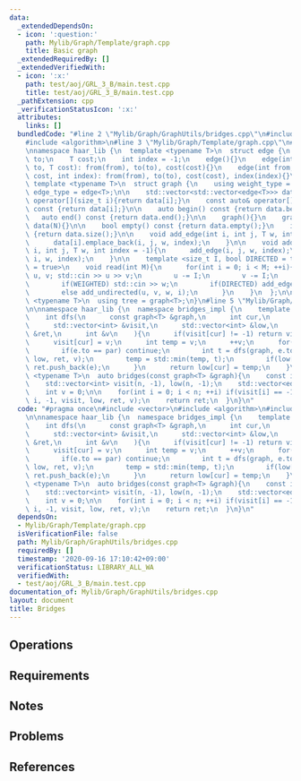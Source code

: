 ```yaml
---
data:
  _extendedDependsOn:
  - icon: ':question:'
    path: Mylib/Graph/Template/graph.cpp
    title: Basic graph
  _extendedRequiredBy: []
  _extendedVerifiedWith:
  - icon: ':x:'
    path: test/aoj/GRL_3_B/main.test.cpp
    title: test/aoj/GRL_3_B/main.test.cpp
  _pathExtension: cpp
  _verificationStatusIcon: ':x:'
  attributes:
    links: []
  bundledCode: "#line 2 \"Mylib/Graph/GraphUtils/bridges.cpp\"\n#include <vector>\n\
    #include <algorithm>\n#line 3 \"Mylib/Graph/Template/graph.cpp\"\n#include <iostream>\n\
    \nnamespace haar_lib {\n  template <typename T>\n  struct edge {\n    int from,\
    \ to;\n    T cost;\n    int index = -1;\n    edge(){}\n    edge(int from, int\
    \ to, T cost): from(from), to(to), cost(cost){}\n    edge(int from, int to, T\
    \ cost, int index): from(from), to(to), cost(cost), index(index){}\n  };\n\n \
    \ template <typename T>\n  struct graph {\n    using weight_type = T;\n    using\
    \ edge_type = edge<T>;\n\n    std::vector<std::vector<edge<T>>> data;\n\n    auto&\
    \ operator[](size_t i){return data[i];}\n    const auto& operator[](size_t i)\
    \ const {return data[i];}\n\n    auto begin() const {return data.begin();}\n \
    \   auto end() const {return data.end();}\n\n    graph(){}\n    graph(int N):\
    \ data(N){}\n\n    bool empty() const {return data.empty();}\n    int size() const\
    \ {return data.size();}\n\n    void add_edge(int i, int j, T w, int index = -1){\n\
    \      data[i].emplace_back(i, j, w, index);\n    }\n\n    void add_undirected(int\
    \ i, int j, T w, int index = -1){\n      add_edge(i, j, w, index);\n      add_edge(j,\
    \ i, w, index);\n    }\n\n    template <size_t I, bool DIRECTED = true, bool WEIGHTED\
    \ = true>\n    void read(int M){\n      for(int i = 0; i < M; ++i){\n        int\
    \ u, v; std::cin >> u >> v;\n        u -= I;\n        v -= I;\n        T w = 1;\n\
    \        if(WEIGHTED) std::cin >> w;\n        if(DIRECTED) add_edge(u, v, w, i);\n\
    \        else add_undirected(u, v, w, i);\n      }\n    }\n  };\n\n  template\
    \ <typename T>\n  using tree = graph<T>;\n}\n#line 5 \"Mylib/Graph/GraphUtils/bridges.cpp\"\
    \n\nnamespace haar_lib {\n  namespace bridges_impl {\n    template <typename T>\n\
    \    int dfs(\n      const graph<T> &graph,\n      int cur,\n      int par,\n\
    \      std::vector<int> &visit,\n      std::vector<int> &low,\n      std::vector<edge<T>>\
    \ &ret,\n      int &v\n    ){\n      if(visit[cur] != -1) return visit[cur];\n\
    \      visit[cur] = v;\n      int temp = v;\n      ++v;\n      for(auto &e : graph[cur]){\n\
    \        if(e.to == par) continue;\n        int t = dfs(graph, e.to, cur, visit,\
    \ low, ret, v);\n        temp = std::min(temp, t);\n        if(low[e.to] > visit[cur])\
    \ ret.push_back(e);\n      }\n      return low[cur] = temp;\n    }\n  }\n\n  template\
    \ <typename T>\n  auto bridges(const graph<T> &graph){\n    const int n = graph.size();\n\
    \    std::vector<int> visit(n, -1), low(n, -1);\n    std::vector<edge<T>> ret;\n\
    \    int v = 0;\n\n    for(int i = 0; i < n; ++i) if(visit[i] == -1) bridges_impl::dfs(graph,\
    \ i, -1, visit, low, ret, v);\n    return ret;\n  }\n}\n"
  code: "#pragma once\n#include <vector>\n#include <algorithm>\n#include \"Mylib/Graph/Template/graph.cpp\"\
    \n\nnamespace haar_lib {\n  namespace bridges_impl {\n    template <typename T>\n\
    \    int dfs(\n      const graph<T> &graph,\n      int cur,\n      int par,\n\
    \      std::vector<int> &visit,\n      std::vector<int> &low,\n      std::vector<edge<T>>\
    \ &ret,\n      int &v\n    ){\n      if(visit[cur] != -1) return visit[cur];\n\
    \      visit[cur] = v;\n      int temp = v;\n      ++v;\n      for(auto &e : graph[cur]){\n\
    \        if(e.to == par) continue;\n        int t = dfs(graph, e.to, cur, visit,\
    \ low, ret, v);\n        temp = std::min(temp, t);\n        if(low[e.to] > visit[cur])\
    \ ret.push_back(e);\n      }\n      return low[cur] = temp;\n    }\n  }\n\n  template\
    \ <typename T>\n  auto bridges(const graph<T> &graph){\n    const int n = graph.size();\n\
    \    std::vector<int> visit(n, -1), low(n, -1);\n    std::vector<edge<T>> ret;\n\
    \    int v = 0;\n\n    for(int i = 0; i < n; ++i) if(visit[i] == -1) bridges_impl::dfs(graph,\
    \ i, -1, visit, low, ret, v);\n    return ret;\n  }\n}\n"
  dependsOn:
  - Mylib/Graph/Template/graph.cpp
  isVerificationFile: false
  path: Mylib/Graph/GraphUtils/bridges.cpp
  requiredBy: []
  timestamp: '2020-09-16 17:10:42+09:00'
  verificationStatus: LIBRARY_ALL_WA
  verifiedWith:
  - test/aoj/GRL_3_B/main.test.cpp
documentation_of: Mylib/Graph/GraphUtils/bridges.cpp
layout: document
title: Bridges
---
```


## Operations

## Requirements

## Notes

## Problems

## References
